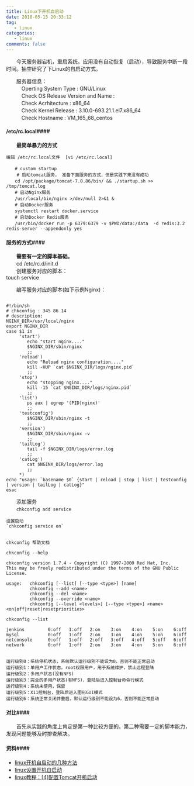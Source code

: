 ```yaml
---
title: Linux下开机自启动
date: 2018-05-15 20:33:12
tag:
   - linux   
categories:  
   - linux  
comments: false
---
```


　　今天服务器宕机，重启系统。应用没有自动恢复（启动），导致服务中断一段时间。抽空研究了下Linux的自启动方式。                            

　　服务器信息：                      
　　　Operting System Type :  GNU/Linux            
　　　Check OS Release Version and Name :                 
　　　Check Acrhitecture :  x86_64                  
　　　Check Kernel Release :  3.10.0-693.21.1.el7.x86_64                  
　　　Check Hostname :  VM_165_68_centos                 

#### /etc/rc.local####

　　**最简单暴力的方式**                   

    编辑 /etc/rc.local文件  [vi /etc/rc.local]               
```
　　# custom startup
    # 启动tomcat服务， 准备下面服务的方式，但是实践下来没有成功
　　cd /opt/package/tomcat-7.0.86/bin/ && ./startup.sh >> /tmp/tomcat.log 
　　# 启动Nginx服务
　　/usr/local/bin/nginx >/dev/null 2>&1 &
　　# 启动Docker服务
　　systemctl restart docker.service
　　# 启动Docker Redis服务
　　/usr/bin/docker run -p 6379:6379 -v $PWD/data:/data  -d redis:3.2 redis-server --appendonly yes
```

#### 服务的方式####

　　**需要有一定的脚本基础。**                       
　　cd /etc/rc.d/init.d                           
　　创建服务对应的脚本：                    
	touch service               

　　编写服务对应的脚本(如下示例Nginx)：           
```

#!/bin/sh
# chkconfig : 345 86 14
# description:
NGINX_DIR=/usr/local/nginx
export NGINX_DIR
case $1 in
     'start')
        echo "start nginx...."
        $NGINX_DIR/sbin/nginx
        ;;
     'reload')
        echo "Reload nginx configuration...."
        kill -HUP `cat $NGINX_DIR/logs/nginx.pid`
        ;;
     'stop')
        echo "stopping nginx...."
        kill -15 `cat $NGINX_DIR/logs/nginx.pid`
        ;;
     'list')
        ps aux | egrep '(PID|nginx)'
        ;;
     'testconfig')
        $NGINX_DIR/sbin/nginx -t
        ;;
     'version')
        $NGINX_DIR/sbin/nginx -v
        ;;
     'tailLog')
        tail -f $NGINX_DIR/logs/error.log
        ;;
     'catLog')
        cat $NGINX_DIR/logs/error.log
        ;;
     *)
echo "usage: `basename $0` {start | reload | stop | list | testconfig | version | tailLog | catLog}"
esac

```  

　　添加服务        
　　`chkconfig add service`            

    设置启动               
    `chkconfig service on`                 

```

chkconfig 帮助文档

chkconfig --help

chkconfig version 1.7.4 - Copyright (C) 1997-2000 Red Hat, Inc.
This may be freely redistributed under the terms of the GNU Public License.

usage:   chkconfig [--list] [--type <type>] [name]
         chkconfig --add <name>
         chkconfig --del <name>
         chkconfig --override <name>
         chkconfig [--level <levels>] [--type <type>] <name> <on|off|reset|resetpriorities>

chkconfig --list

jenkins        	0:off	1:off	2:on	3:on	4:on	5:on	6:off
mysql          	0:off	1:off	2:on	3:on	4:on	5:on	6:off
netconsole     	0:off	1:off	2:off	3:off	4:off	5:off	6:off
network        	0:off	1:off	2:on	3:on	4:on	5:on	6:off


运行级别0：系统停机状态，系统默认运行级别不能设为0，否则不能正常启动
运行级别1：单用户工作状态，root权限用户，用于系统维护，禁止远程登陆
运行级别2：多用户状态(没有NFS)
运行级别3：完全的多用户状态(有NFS)，登陆后进入控制台命令行模式
运行级别4：系统未使用，保留
运行级别5：X11控制台，登陆后进入图形GUI模式
运行级别6：系统正常关闭并重启，默认运行级别不能设为6，否则不能正常启动

```


#### 对比####

　　首先从实践的角度上肯定是第一种比较方便的。第二种需要一定的脚本能力，发现问题能够及时排查解决。              

#### 资料####

- [linux开机自启动的几种方法](https://blog.csdn.net/aggressive_snail/article/details/50640187)
- [linux设置开机自启动](https://www.cnblogs.com/ssooking/p/6094740.html)
- [linux教程：[4]配置Tomcat开机启动](https://jingyan.baidu.com/article/6525d4b1382f0aac7d2e9421.html)